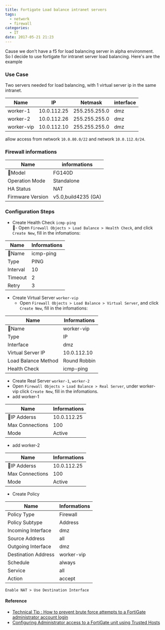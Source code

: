 ```yaml
---
title: Fortigate Load balance intranet servers
tags:
  - network
  - firewall
categories:
  - IT
date: 2017-05-21 21:23
---
```

Cause we don't have a f5 for load balancing server in alpha environment. So I decide to use fortigate for intranet server load balancing. Here's are the example

### Use Case  
Two servers needed for load balancing, with 1 virtual server ip in the same intranet.  

| Name       | IP          | Netmask       | interface |
|------------|-------------|---------------|-----------|
| worker-1   | 10.0.112.25 | 255.255.255.0 | dmz       |
| worker-2   | 10.0.112.26 | 255.255.255.0 | dmz       |
| worker-vip | 10.0.112.10 | 255.255.255.0 | dmz       |

allow access from network `10.0.80.0/22` and network `10.0.112.0/24`.  

### Firewall informations  
| Name            | informations        |
|-----------------|---------------------|
| Model           | FG140D              |
| Operation Mode  | Standalone          |
| HA Status       | NAT                 |
| Firmware Version| v5.0,build4235 (GA) |

### Configuration Steps  

- Create Health Check `icmp-ping`  
 - Open `Firewall Objects > Load Balance > Health Check`, and click `Create New`, fill in the infomations:  

| Name               | Informations |
|--------------------|--------------|
| Name               | icmp-ping    |
| Type               | PING         |
| Interval           | 10           |
| Timeout            | 2            |
| Retry              | 3            |

- Create Virtual Server `worker-vip`  
  - Open `Firewall Objects > Load Balance > Virtual Server`, and click `Create New`, fill in the infomations:  
  
| Name               | Informations        |
|--------------------|---------------------|
| Name               | worker-vip          |
| Type               | IP                  |
| Interface          | dmz                 |
| Virtual Server IP  | 10.0.112.10         |
| Load Balance Method| Round Robbin        |
| Health Check       | icmp-ping           |

- Create Real Server `worker-1`, `worker-2`  
 - Open `Firewall Objects > Load Balance > Real Server`, under worker-vip click `Create New`, fill in the infomations.  
  - add worker-1  

| Name               | Informations        |
|--------------------|---------------------|
| IP Adderss         | 10.0.112.25         |
| Max Connections    | 100                 |
| Mode               | Active              |

  - add worker-2   

| Name               | Informations        |
|--------------------|---------------------|
| IP Adderss         | 10.0.112.25         |
| Max Connections    | 100                 |
| Mode               | Active              |
- Create Policy 

| Name               | Informations        |
|--------------------|---------------------|
| Policy Type        | Firewall            |
| Policy Subtype     | Address             |
| Incoming Interface | dmz                 |
| Source Address     | all                 |
| Outgoing Interface | dmz                 |
| Destination Address| worker-vip          |
| Schedule           | always              |
| Service            | all                 |
| Action             | accept              |

`Enable NAT > Use Destination Interface`  

#### Reference  
- [Technical Tip : How to prevent brute force attempts to a FortiGate administrator account login](http://kb.fortinet.com/kb/documentLink.do?externalID=FD32198)
- [Configuring Administrator access to a FortiGate unit using Trusted Hosts](http://kb.fortinet.com/kb/documentLink.do?popup=true&externalID=10868&languageId=)
